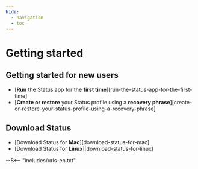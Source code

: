```yaml
---
hide:
  - navigation
  - toc
---
```


# Getting started

## Getting started for new users

- [**Run** the Status app for the **first time**][run-the-status-app-for-the-first-time]
- [**Create or restore** your Status profile using a **recovery phrase**][create-or-restore-your-status-profile-using-a-recovery-phrase]

## Download Status

- [Download Status for **Mac**][download-status-for-mac]
- [Download Status for **Linux**][download-status-for-linux]

--8<-- "includes/urls-en.txt"
